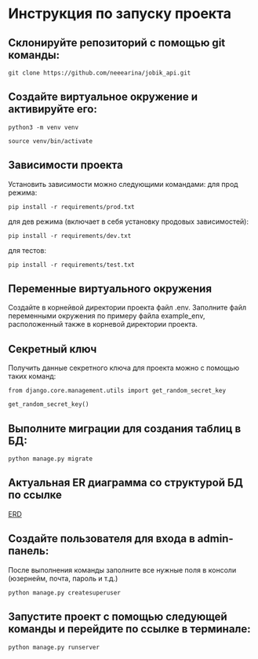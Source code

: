 # Инструкция по запуску проекта

## Склонируйте репозиторий с помощью git команды:

```
git clone https://github.com/neeearina/jobik_api.git
```

## Создайте виртуальное окружение и активируйте его:

```
python3 -m venv venv 
```

```
source venv/bin/activate 
```

## Зависимости проекта

Установить зависимости можно следующими командами:
для прод режима:

```
pip install -r requirements/prod.txt
```

для дев режима (включает в себя установку продовых зависимостей):

```
pip install -r requirements/dev.txt
```

для тестов:

```
pip install -r requirements/test.txt
```

## Переменные виртуального окружения

Создайте в корнейвой директории проекта файл .env. Заполните файл переменными
окружения по примеру файла example_env, расположенный также в корневой
директории проекта.

## Секретный ключ

Получить данные секретного ключа для проекта можно с помощью таких команд:

```
from django.core.management.utils import get_random_secret_key
```

```
get_random_secret_key()
```

## Выполните миграции для создания таблиц в БД:

```
python manage.py migrate
```

## Актуальная ER диаграмма со структурой БД по ссылке

[ERD](https://dbdiagram.io/d/656488923be1495787ceca36)

## Создайте пользователя для входа в admin-панель:

После выполнения команды заполните все нужные поля в консоли (юзернейм, почта,
пароль и т.д.)

```
python manage.py createsuperuser
```

## Запустите проект с помощью следующей команды и перейдите по ссылке в терминале:

```
python manage.py runserver
```





